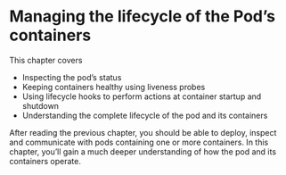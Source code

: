 # Managing the lifecycle of the Pod’s containers
This chapter covers

* Inspecting the pod’s status
* Keeping containers healthy using liveness probes
* Using lifecycle hooks to perform actions at container startup and shutdown
* Understanding the complete lifecycle of the pod and its containers

After reading the previous chapter, you should be able to deploy, inspect and communicate with pods containing one or more containers. In this chapter, you’ll gain a much deeper understanding of how the pod and its containers operate.
